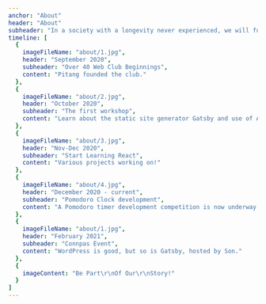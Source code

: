 ```yaml
---
anchor: "About"
header: "About"
subheader: "In a society with a longevity never experienced, we will fulfill our dream  and prosper by learning further. How about to strive together?"
timeline: [
  {
    imageFileName: "about/1.jpg",
    header: "September 2020",
    subheader: "Over 40 Web Club Beginnings",
    content: "Pitang founded the club."
  },
  {
    imageFileName: "about/2.jpg",
    header: "October 2020",
    subheader: "The first workshop",
    content: "Learn about the static site generator Gatsby and use of AirTable."
  },
  {
    imageFileName: "about/3.jpg",
    header: "Nov-Dec 2020",
    subheader: "Start Learning React",
    content: "Various projects working on!"
  },
  {
    imageFileName: "about/4.jpg",
    header: "December 2020 - current",
    subheader: "Pomodoro Clock development",
    content: "A Pomodoro timer development competition is now underway."
  },
  {
    imageFileName: "about/1.jpg",
    header: "February 2021",
    subheader: "Connpas Event",
    content: "WordPress is good, but so is Gatsby, hosted by Son."
  },
  {
    imageContent: "Be Part\r\nOf Our\r\nStory!"
  }
]
---
```


